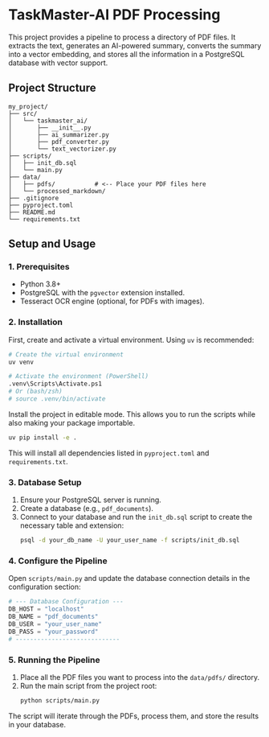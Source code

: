 # TaskMaster-AI PDF Processing

This project provides a pipeline to process a directory of PDF files. It extracts the text, generates an AI-powered summary, converts the summary into a vector embedding, and stores all the information in a PostgreSQL database with vector support.

## Project Structure

```
my_project/
├── src/
│   └── taskmaster_ai/
│       ├── __init__.py
│       ├── ai_summarizer.py
│       ├── pdf_converter.py
│       └── text_vectorizer.py
├── scripts/
│   ├── init_db.sql
│   └── main.py
├── data/
│   ├── pdfs/           # <-- Place your PDF files here
│   └── processed_markdown/
├── .gitignore
├── pyproject.toml
├── README.md
└── requirements.txt
```

## Setup and Usage

### 1. Prerequisites
- Python 3.8+
- PostgreSQL with the `pgvector` extension installed.
- Tesseract OCR engine (optional, for PDFs with images).

### 2. Installation

First, create and activate a virtual environment. Using `uv` is recommended:
```sh
# Create the virtual environment
uv venv

# Activate the environment (PowerShell)
.venv\Scripts\Activate.ps1
# Or (bash/zsh)
# source .venv/bin/activate
```

Install the project in editable mode. This allows you to run the scripts while also making your package importable.
```sh
uv pip install -e .
```
This will install all dependencies listed in `pyproject.toml` and `requirements.txt`.

### 3. Database Setup
1.  Ensure your PostgreSQL server is running.
2.  Create a database (e.g., `pdf_documents`).
3.  Connect to your database and run the `init_db.sql` script to create the necessary table and extension:
    ```sh
    psql -d your_db_name -U your_user_name -f scripts/init_db.sql
    ```

### 4. Configure the Pipeline
Open `scripts/main.py` and update the database connection details in the configuration section:
```python
# --- Database Configuration ---
DB_HOST = "localhost"
DB_NAME = "pdf_documents"
DB_USER = "your_user_name"
DB_PASS = "your_password"
# -----------------------------
```

### 5. Running the Pipeline
1.  Place all the PDF files you want to process into the `data/pdfs/` directory.
2.  Run the main script from the project root:
    ```sh
    python scripts/main.py
    ```

The script will iterate through the PDFs, process them, and store the results in your database.
